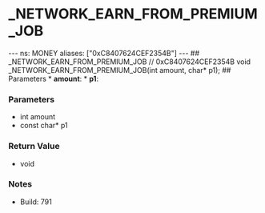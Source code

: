 # _NETWORK_EARN_FROM_PREMIUM_JOB

--- ns: MONEY aliases: ["0xC8407624CEF2354B"] --- ## _NETWORK_EARN_FROM_PREMIUM_JOB  // 0xC8407624CEF2354B void _NETWORK_EARN_FROM_PREMIUM_JOB(int amount, char* p1);   ## Parameters * **amount**: * **p1**:

### Parameters
* int amount
* const char* p1

### Return Value
* void

### Notes
* Build: 791

